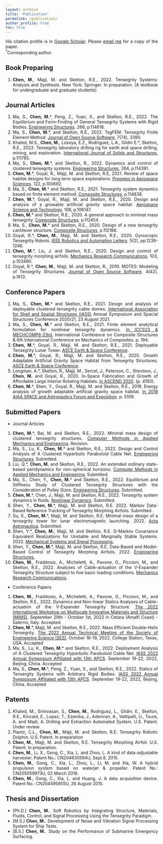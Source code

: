 ```yaml
---
layout: archive
title: "Publication"
permalink: /publication/
author_profile: true
toc: true
---
```


<div style="text-align: justify;" markdown="1">


His citation profile is in [Google Scholar](https://scholar.google.com/citations?user=2g3lz0AAAAAJ&hl=en). Please [email me](mailto:muhaochen@tamu.edu) for a copy of the paper.    
<sup>*</sup>Corresponding author.

## Book Preparing
1. **Chen, M.**, Majji, M. and Skelton, R.E., 2022. Tensegrity Systems: Analysis and Synthesis. New York: Springer. In preparation. (A textbook for undergraduate and graduate students)

## Journal Articles 
1. Ma, S., **Chen, M.***, Peng, Z., Yuan, X., and Skelton, R.E., 2022. The Equilibrium and Form-Finding of General Tensegrity Systems with Rigid Bodies. <u>Engineering Structures</u>. 266, p.114618.
1. Ma, S., **Chen, M.***, and Skelton, R.E., 2022. TsgFEM: Tensegrity Finite Element Method. <u>Journal of Open Source Software</u>, 7(74), 3390.
1. Khaled, M.S., **Chen, M.**, Losoya, E.Z., Rodriguez, L.A., Gildin E.*, Skelton, R.E., 2022. Tensegrity laboratory drilling rig for earth and space drilling, mining, and exploration. <u>International Journal of Solids and Structures</u>, p.111785.
1. Ma, S., **Chen, M.***, and Skelton, R., 2022. Dynamics and control of clustered tensegrity systems. <u>Engineering Structures</u>, 264, p.114391.
1. **Chen, M.***, Goyal, R., Majji, M. and Skelton, R.E, 2021. Review of space habitat designs for long term space explorations. <u>Progress in Aerospace Sciences</u>. 122, p.100692.
1. Ma, S., **Chen, M.*** and Skelton, R.E., 2021. Tensegrity system dynamics based on finite element method. <u>Composite Structures</u>, p.114838.
1. **Chen, M.***, Goyal, R., Majji, M. and Skelton, R.E., 2020. Design and analysis of a growable artificial gravity space habitat. <u>Aerospace Science and Technology</u>. 106, p.106147.
1. **Chen, M.*** and Skelton, R.E., 2020. A general approach to minimal mass tensegrity. <u>Composite Structures</u>. p.112454.
1. Ma, S., **Chen, M.*** and Skelton, R.E., 2020. Design of a new tensegrity cantilever structure. <u>Composite Structures</u>, p.112188.
1. Goyal, R.*, **Chen, M.**, Majji, M. and Skelton, R.E., 2020. Gyroscopic Tensegrity Robots. <u>IEEE Robotics and Automation Letters</u>. 5(2), pp.1239-1246.
1. **Chen, M.***, Liu, J. and Skelton, R.E., 2020. Design and control of tensegrity morphing airfoils. <u>Mechanics Research Communications</u>. 103, p.103480.
1. Goyal, R.*, **Chen, M.**, Majji, M. and Skelton, R., 2019. MOTES: Modeling of Tensegrity Structures. <u>Journal of Open Source Software</u>. 4(42), p.1613.

## Conference Papers
1. Ma, S., **Chen, M.*** and Skelton, R.E., 2021. Design and analysis of deployable clustered tensegrity cable domes. <u>International Association for Shell and Spatial Structures (IASS)</u> Annual Symposium and Spacial Structures Conference 2020/21, 23 August 2021. 
1. Ma, S., **Chen, M.*** and Skelton, R.E., 2021. Finite element analytical formulation for nonlinear tensegrity dynamics. <u> In ICCS23 & MECHCOMP6-23rd</u>, International Conference on Composite Structures & 6th International Conference on Mechanics of Composites. p. 194.
1. **Chen, M.***, Goyal, R., Majji, M. and Skelton, R.E., 2021. Deployable Tensegrity Lunar Tower. <u>ASCE Earth & Space Conference</u>. 
1. **Chen, M.***, Goyal, R., Majji, M. and Skelton, R.E., 2020. Growth Adaptable Artificial Gravity Space Habitat from Tensegrity Structures. <u>ASCE Earth & Space Conference</u>. 
1. Longman, A.*, Skelton, R., Majji, M., Sercel, J., Peterson, C., Shevtsov, J., **Chen, M.** and Goyal, R., 2020. In-Space Fabrication and Growth of Affordable Large Interior Rotating Habitats. <u>In ASCEND 2020</u>. (p. 4193).
1. **Chen, M.***, Shen, Y., Goyal, R., Majji, M. and Skelton, R.E., 2018. Energy analysis of growth adaptable artificial gravity space habitat. <u>In 2018 AIAA SPACE and Astronautics Forum and Exposition</u>. p. 5109.

## Submitted Papers
- Journal Articles 
1. **Chen, M.***, Bai, M. and Skelton, R.E., 2022. Minimal mass design of clustered tensegrity structures. <u>Computer Methods in Applied Mechanics and Engineering</u>. Revision.
1. Ma, S., Lu, K., **Chen, M.*** and Skelton, R.E., 2022. Design and Control Analysis of A Clustered Hyperbolic Paraboloid Cable Net. <u>Engineering Structures</u>. Submitted.
1. Liu, Q.*, **Chen, M.** and Skelton, R.E., 2022. An extended ordinary state-based peridynamics for non-spherical horizons. <u>Computer Methods in Applied Mechanics and Engineering</u>. Submitted.
1. Ma, S., Chen, Y., **Chen, M.*** and Skelton, R.E., 2022. Equilibrium and Stiffness Study of Clustered Tensegrity Structures with the Consideration of Pulley Sizes. <u>Engineering Structures</u>. Submitted.
1. **Chen, M.***, Chen, J., Majji, M. and Skelton, R.E., 2022. Tensegrity system dynamics in fluids. <u>Nonlinear Dynamics</u>. Submitted.
1. Shen, Y., **Chen, M.***, Majji, M. and Skelton, R.E. 2022. Markov Data-Based Reference Tracking of Tensegrity Morphing Airfoils. Submitted.
1. Su, X., **Chen, M.***, Majji, M. and Skelton, R.E. Minimal mass design of a tensegrity tower for lunar electromagnetic launching. 2022. <u>Acta Astronautica</u>. Submitted.
1. Shen, Y.*, **Chen, M.**, Majji, M. and Skelton, R.E. Q-Markov Covariance Equivalent Realizations for Unstable and Marginally Stable Systems. 2022. <u>Mechanical Systems and Signal Processing. </u>
1. Shen, Y., **Chen, M.***, Majji, M. and Skelton, R.E. Data-Based and Model-Based Control of Tensegrity Morphing Airfoils. 2022. <u>Enginnering Structures.</u>
1. **Chen, M.**, Fraddosio, A., Micheletti, A., Pavone, G., Piccioni, M., and Skelton, R.E., 2022. Analyses of Cable-actuation of the V-Expander Tensegrity Structure subject to five basic loading conditions. <u>Mechanics Research Communications</u>. 
<!-- 1. Shen, Y.*, **Chen, M.**, Majji, M. and Skelton, R.E. Q-Markov Covariance Equivalent Realizations for Unstable and Marginally Stable Systems.
1. **Chen, M.*** and Skelton, R.E., 2022. Mass efficient Double-Helix Tensegrity for underwater, land, air, and space applications. <u>Computer Methods in Applied Mechanics and Engineering</u>.-->
- Conference Papers
1. **Chen, M.**, Fraddosio, A., Micheletti, A., Pavone, G., Piccioni, M., and Skelton, R.E., 2022. Dynamics and Non-linear Statics Analyses of Cable-actuation of the V-Expander Tensegrity Structure. <u>The 2022 International Workshop on Multiscale Innovative Materials and Structure (MIMS)</u>. September 29th - October 1st, 2022 in Cetara (Amalfi Coast) - Salerno, Italy. Accepted.
1. **Chen, M.***, Majji, M. and Skelton, R.E., 2022. Mass Efficient Double-Helix Tensegrity. <u>The 2022 Annual Technical Meeting of the Society of Engineering Science (SES)</u>. October 16-19, 2022, College Station, Texas, USA. Accepted
1. Ma, S., Lu, K., **Chen, M.*** and Skelton, R.E., 2022. Deployment Analysis of A Clustered Tensegrity Hyperbolic Paraboloid Cable Net. <u>IASS 2022 Annual Symposium Affiliated with 13th APCS</u>. September 19-22, 2022, Beijing, China. Accepted
1. Ma, S., **Chen, M.***, Peng, Z., Yuan, X., and Skelton, R.E., 2022. Statics of Tensergity Systems with Arbitrary Rigid Bodies. <u>IASS 2022 Annual Symposium Affiliated with 13th APCS</u>. September 19-22, 2022, Beijing, China. Accepted


## Patents
1. Khaled, M., Srinivasan, S., **Chen, M.**, Rodriguez, L., Gildin, E., Skelton, R.E., Kincaid, E., Lopaz, T., Ezemba, J., Adeniran, A., Vattipalli, U., Toure, A. and Madi, A. Drilling and Extraction Automated System. U.S. Patent. Under review.
1. Plantz, C.L., **Chen, M.**, Majji, M. and Skelton, R.E. Tensegrity Robotic Dolphin. U.S. Patent. In preparation
1. **Chen, M.**, Majji, M. and Skelton, R.E. Tensegrity Morphing Airfoil. U.S. Patent. In preparation.
1. **Chen, M.**, Li, X., Gong, C., Xia, L. and Zhou, L. A kind of data-adjustable harvester. Patent No.: CN204630594U, Sept.9, 2015.
1. **Chen, M.**, Gong, C., Xia, L., Zhou, L., Li, M. and Xia, W. A hybrid propulsion system based on waterjet & propeller. Patent No.: CN205059973U, 02 March 2016.
1. **Chen, M.**, Gong, C., Xia, L. and Huang, J. A data acquisition device. Patent No.: CN204595855U, 26 August 2015.

## Thesis and Dissertation
- [Ph.D.] **Chen, M.**. Soft Robotics by Integrating Structure, Materials, Fluids, Control, and Signal Processing Using the Tensegrity Paradigm. 
- [M.S.] **Chen, M.**. Development of Noise and Vibration Signal Processing System for Ship Tests.  
- [B.S.] **Chen, M.**. Study on the Performance of Submarine Emergency Surfacing.

</div>